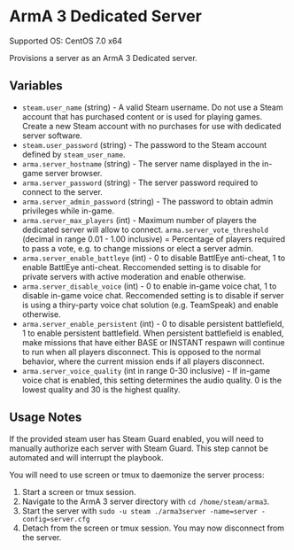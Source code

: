 # ArmA 3 Dedicated Server
Supported OS: CentOS 7.0 x64

Provisions a server as an ArmA 3 Dedicated server.

## Variables
* `steam.user_name` (string) - A valid Steam username. Do not use a Steam account that has purchased content or is used for playing games. Create a new Steam account with no purchases for use with dedicated server software.
* `steam.user_password` (string) - The password to the Steam account defined by `steam_user_name`.
* `arma.server_hostname` (string) - The server name displayed in the in-game server browser.
* `arma.server_password` (string) - The server password required to connect to the server.
* `arma.server_admin_password` (string) - The password to obtain admin privileges while in-game.
* `arma.server_max_players` (int) - Maximum number of players the dedicated server will allow to connect.
`arma.server_vote_threshold` (decimal in range 0.01 - 1.00 inclusive) = Percentage of players required to pass a vote, e.g. to change missions or elect a server admin.
* `arma.server_enable_battleye` (int) - 0 to disable BattlEye anti-cheat, 1 to enable BattlEye anti-cheat. Reccomended setting is to disable for private servers with active moderation and enable otherwise.
* `arma.server_disable_voice` (int) - 0 to enable in-game voice chat, 1 to disable in-game voice chat. Reccomended setting is to disable if server is using a thiry-party voice chat solution (e.g. TeamSpeak) and enable otherwise.
* `arma.server_enable_persistent` (int) - 0 to disable persistent battlefield, 1 to enable persistent battlefield. When persistent battlefield is enabled, make missions that have either BASE or INSTANT respawn will continue to run when all players disconnect. This is opposed to the normal behavior, where the current mission ends if all players disconnect.
* `arma.server_voice_quality` (int in range 0-30 inclusive) - If in-game voice chat is enabled, this setting determines the audio quality. 0 is the lowest quality and 30 is the highest quality.

## Usage Notes
If the provided steam user has Steam Guard enabled, you will need to manually authorize each server with Steam Guard. This step cannot be automated and will interrupt the playbook.

You will need to use screen or tmux to daemonize the server process:

1. Start a screen or tmux session.
2. Navigate to the ArmA 3 server directory with `cd /home/steam/arma3`.
3. Start the server with `sudo -u steam ./arma3server -name=server -config=server.cfg`
4. Detach from the screen or tmux session. You may now disconnect from the server.

